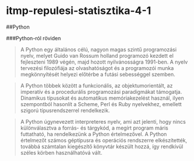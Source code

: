 # itmp-repulesi-statisztika-4-1

##Python

###Python-ról röviden
> A Python egy általános célú, nagyon magas szintű programozási nyelv, melyet Guido van Rossum holland programozó kezdett el fejleszteni 1989 végén, majd hozott nyilvánosságra 1991-ben. A nyelv tervezési filozófiája az olvashatóságot és a programozói munka megkönnyítését helyezi előtérbe a futási sebességgel szemben.

> A Python többek között a funkcionális, az objektumorientált, az imperatív és a procedurális programozási paradigmákat támogatja. Dinamikus típusokat és automatikus memóriakezelést használ, ilyen szempontból hasonlít a Scheme, Perl és Ruby nyelvekhez, emellett szigorú típusrendszerrel rendelkezik.

> A Python úgynevezett interpreteres nyelv, ami azt jelenti, hogy nincs különválasztva a forrás- és tárgykód, a megírt program máris futtatható, ha rendelkezünk a Python értelmezővel. A Python értelmezőt számos géptípusra és operációs rendszerre elkészítették, továbbá számtalan kiegészítő könyvtár készült hozzá, így rendkívül széles körben használhatóvá vált.